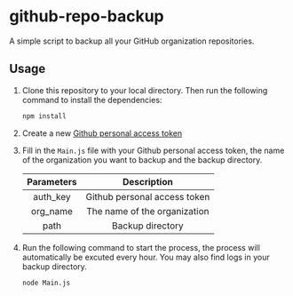 # github-repo-backup

A simple script to backup all your GitHub organization repositories.

## Usage
1. Clone this repository to your local directory. Then run the following command to install the dependencies:

    ```bash
    npm install
    ```

2. Create a new [Github personal access token](https://docs.github.com/en/authentication/keeping-your-account-and-data-secure/creating-a-personal-access-token)

3. Fill in the `Main.js` file with your Github personal access token, the name of the organization you want to backup and the backup directory.

    | Parameters |         Description          |
    | :--------: | :--------------------------: |
    |  auth_key  | Github personal access token |
    |  org_name  | The name of the organization |
    |    path    |       Backup directory       |

4. Run the following command to start the process, the process will automatically be excuted every hour. You may also find logs in your backup directory.

    ```bash
    node Main.js
    ```

